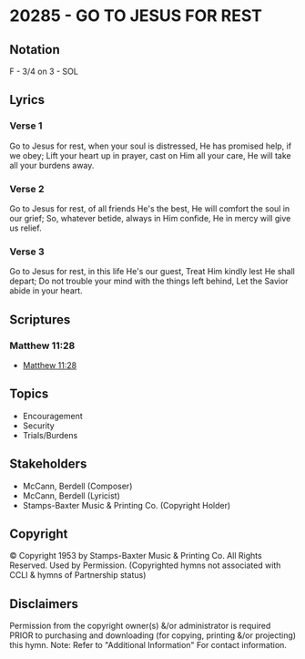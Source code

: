 # 20285 - GO TO JESUS FOR REST

## Notation

F - 3/4 on 3 - SOL

## Lyrics

### Verse 1

Go to Jesus for rest, when your soul is distressed, He has promised help, if we obey; Lift your heart up in prayer, cast on Him all your care, He will take all your burdens away.

### Verse 2

Go to Jesus for rest, of all friends He's the best, He will comfort the soul in our grief; So, whatever betide, always in Him confide, He in mercy will give us relief.

### Verse 3

Go to Jesus for rest, in this life He's our guest, Treat Him kindly lest He shall depart; Do not trouble your mind with the things left behind, Let the Savior abide in your heart.


## Scriptures

### Matthew 11:28

- [Matthew 11:28](https://www.biblegateway.com/passage/?search=Matthew%2011%3A28)


## Topics

- Encouragement
- Security
- Trials/Burdens

## Stakeholders

- McCann, Berdell (Composer)
- McCann, Berdell (Lyricist)
- Stamps-Baxter Music & Printing Co. (Copyright Holder)

## Copyright

© Copyright 1953 by  Stamps-Baxter Music & Printing Co.  All Rights Reserved. Used by Permission.
(Copyrighted hymns not associated with CCLI & hymns of Partnership status)

## Disclaimers

Permission from the copyright owner(s) &/or administrator is required PRIOR to purchasing and downloading (for copying, printing &/or projecting) this hymn.
Note: Refer to "Additional Information" For contact information.

